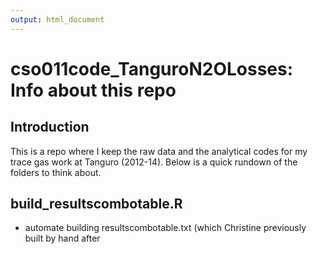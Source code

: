 ```yaml
---
output: html_document
---
```


# cso011code_TanguroN2OLosses: Info about this repo

## Introduction

This is a repo where I keep the raw data and the analytical codes for my trace gas work at Tanguro (2012-14).  Below is a quick rundown of the folders to think about.


## build_resultscombotable.R


* automate building resultscombotable.txt (which Christine previously built by hand after 

